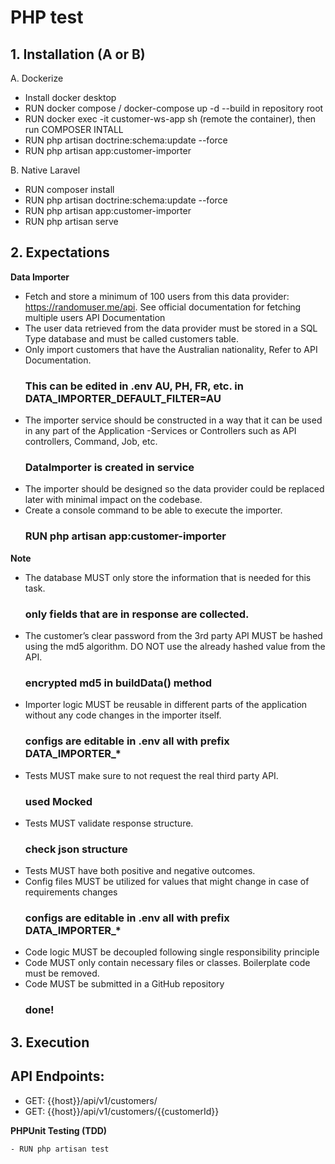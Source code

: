 
# PHP test

## 1. Installation (A or B)
  A. Dockerize 
  - Install docker desktop
  - RUN docker compose / docker-compose up -d --build in repository root
  - RUN docker exec -it customer-ws-app sh (remote the container), then run COMPOSER INTALL
  - RUN php artisan doctrine:schema:update --force
  - RUN php artisan app:customer-importer

  B. Native Laravel
  - RUN composer install
  - RUN php artisan doctrine:schema:update --force
  - RUN php artisan app:customer-importer
  - RUN php artisan serve

## 2. Expectations
  **Data Importer**
  - Fetch and store a minimum of 100 users from this data provider: https://randomuser.me/api. See official documentation for fetching multiple users API Documentation
  - The user data retrieved from the data provider must be stored in a SQL Type database and must be called customers table.
  - Only import customers that have the Australian nationality, Refer to API Documentation.
    ### This can be edited in .env AU, PH, FR, etc. in DATA_IMPORTER_DEFAULT_FILTER=AU
  - The importer service should be constructed in a way that it can be used in any part of the Application -Services or Controllers such as API controllers, Command, Job, etc.
    ### DataImporter is created in service
  - The importer should be designed so the data provider could be replaced later with minimal impact on the codebase.
  - Create a console command to be able to execute the importer.
    ### RUN php artisan app:customer-importer

  **Note**
  - The database MUST only store the information that is needed for this task.
    ### only fields that are in response are collected.
  - The customer’s clear password from the 3rd party API MUST be hashed using the md5 algorithm. DO NOT use the already hashed value from the API.
    ### encrypted md5 in buildData() method
  - Importer logic MUST be reusable in different parts of the application without any code changes in the importer itself.
    ### configs are editable in .env all with prefix DATA_IMPORTER_*
  - Tests MUST make sure to not request the real third party API.
    ### used Mocked
  - Tests MUST validate response structure.
    ### check json structure
  - Tests MUST have both positive and negative outcomes.
  - Config files MUST be utilized for values that might change in case of requirements changes
    ### configs are editable in .env all with prefix DATA_IMPORTER_*
  - Code logic MUST be decoupled following single responsibility principle
  - Code MUST only contain necessary files or classes. Boilerplate code must be removed.
  - Code MUST be submitted in a GitHub repository
    ### done!

## 3. Execution

  ## API Endpoints: 
  - GET: {{host}}/api/v1/customers/
  - GET: {{host}}/api/v1/customers/{{customerId}}
    
  **PHPUnit Testing (TDD)**
  
    - RUN php artisan test
